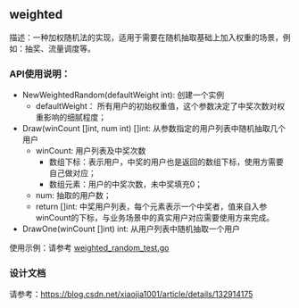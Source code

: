 ## weighted
描述：一种加权随机法的实现，适用于需要在随机抽取基础上加入权重的场景，例如：抽奖、流量调度等。

### API使用说明：
- NewWeightedRandom(defaultWeight int): 创建一个实例
   - defaultWeight： 所有用户的初始权重值，这个参数决定了中奖次数对权重影响的细腻程度；
- Draw(winCount []int, num int) []int: 从参数指定的用户列表中随机抽取几个用户
   - winCount: 用户列表及中奖次数
        - 数组下标：表示用户，中奖的用户也是返回的数组下标，使用方需要自己做对应； 
        - 数组元素：用户的中奖次数，未中奖填充0； 
   - num: 抽取的用户数； 
   - return []int: 中奖用户列表，每个元素表示一个中奖者，值来自入参winCount的下标，与业务场景中的真实用户对应需要使用方来完成。
- DrawOne(winCount []int) int: 从用户列表中随机抽取一个用户 
     
使用示例：请参考 [weighted_random_test.go](./weighted_random_test.go)

### 设计文档
请参考：https://blog.csdn.net/xiaojia1001/article/details/132914175
